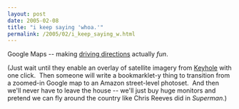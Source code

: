 ```yaml
---
layout: post
date: 2005-02-08
title: "i keep saying 'whoa.'"
permalink: /2005/02/i_keep_saying_w.html
---
```


Google Maps -- making [driving directions](http://maps.google.com/maps?q=berkeley%20ca%20to%20clayton%20mo&spn=23.937500%2C39.486495) actually _fun_. 

(Just wait until they enable an overlay of satellite imagery from [Keyhole](http://www.keyhole.com/) with one click.  Then someone will write a bookmarklet-y thing to transition from a zoomed-in Google map to an Amazon street-level photoset.  And then we'll never have to leave the house -- we'll just buy huge monitors and pretend we can fly around the country like Chris Reeves did in _Superman_.)